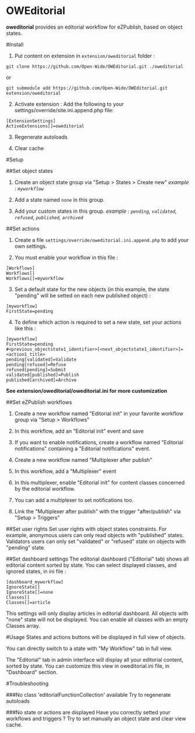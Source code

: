 OWEditorial
===========

**oweditorial** provides an editorial workflow for eZPublish, based on object states.

#Install
1) Put content on extension in `extension/oweditorial` folder :
```
git clone https://github.com/Open-Wide/OWEditorial.git ./oweditorial
```
or
```
git submodule add https://github.com/Open-Wide/OWEditorial.git extension/oweditorial
```

2) Activate extension :
Add the following to your settings/override/site.ini.append.php file:
```
[ExtensionSettings]
ActiveExtensions[]=oweditorial
```

3) Regenerate autoloads

4) Clear cache

#Setup

##Set object states
1) Create an object state group via "Setup > States > Create new"
*example : `myworkflow`*

2) Add a state named `none` in this group.

3) Add your custom states in this group.
*example : `pending`, `validated`, `refused`, `published`, `archived`*

##Set actions
1) Create a file `settings/override/oweditorial.ini.append.php` to add your own settings.

2) You must enable your workflow in this file :
```
[Workflows]
Workflows[]
Workflows[]=myworkflow
```

3) Set a default state for the new objects (in this example, the state "pending" will be setted on each new published object) :
```
[myworkflow]
FirstState=pending
```

4) To define which action is required to set a new state, set your actions like this :
```
[myworkflow]
FirstState=pending
#<previous_objectstate1_identifier>[<next_objectstate1_identifier>]=<action1_title>
pending[validated]=Validate
pending[refused]=Refuse
refused[pending]=Submit
validated[published]=Publish
published[archived]=Archive
```

**See extension/oweditorial/oweditorial.ini for more customization**

##Set eZPublish workflows
1. Create a new workflow named "Editorial init" in your favorite workflow group via "Setup > Workflows"

2. In this workflow, add an "Editorial init" event and save

3. If you want to enable notifications, create a workflow named "Editorial notifications" containing a "Editorial notifications" event.

4. Create a new workflow named "Multiplexer after publish"

5. In this workflow, add a "Multiplexer" event

6. In this multiplexer, enable "Editorial init" for content classes concerned by the editorial workflow.

7. You can add a multiplexer to set notifications too.

8. Link the "Multiplexer after publish" with the trigger "after/publish" via "Setup > Triggers"

##Set user rights
Set user rights with object states constraints. For example, anonymous users can only read objects with "published" states.
Validators users can only set "validated" or "refused" state on objects with "pending" state.

##Set dashboard settings
The editorial dashboard ("Editorial" tab) shows all editorial content sorted by state.
You can select displayed classes, and ignored states, in ini file :
```
[dashboard_myworkflow]
IgnoreState[]
IgnoreState[]=none
Classes[]
Classes[]=article
```
This settings will only display articles in editorial dashboard. All objects with "none" state will not be displayed. You can enable all classes with an empty Classes array.

#Usage
States and actions buttons will be displayed in full view of objects.

You can directly switch to a state with "My Workflow" tab in full view.

The "Editorial" tab in admin interface will display all your editorial content, sorted by state. You can customize this view in oweditorial.ini file, in "Dashboard" section.

#Troubleshooting

###No class 'editorialFunctionCollection' available
Try to regenerate autoloads

###No state or actions are displayed
Have you correctly setted your workflows and triggers ? Try to set manually an object state and clear view cache.
